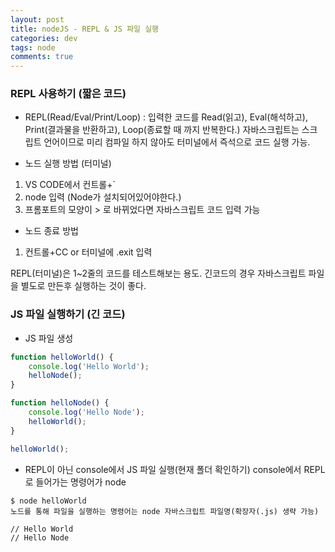 ```yaml
---  
layout: post
title: nodeJS - REPL & JS 파일 실행
categories: dev
tags: node
comments: true
---
```


### REPL 사용하기 (짧은 코드)
- REPL(Read/Eval/Print/Loop) : 입력한 코드를 Read(읽고), Eval(해석하고), Print(결과물을 반환하고), Loop(종료할 때 까지 반복한다.)
자바스크립트는 스크립트 언어이므로 미리 컴파일 하지 않아도 터미널에서 즉석으로 코드 실행 가능. 

- 노드 실행 방법 (터미널)
1. VS CODE에서 컨트롤+`
2. node 입력 (Node가 설치되어있어야한다.)
3. 프롬포트의 모양이 > 로 바뀌었다면 자바스크립트 코드 입력 가능

- 노드 종료 방법
1. 컨트롤+CC or 터미널에 .exit 입력

REPL(터미널)은 1~2줄의 코드를 테스트해보는 용도. 긴코드의 경우 자바스크립트 파일을 별도로 만든후 실행하는 것이 좋다.

### JS 파일 실행하기 (긴 코드)

- JS 파일 생성 

```javascript
function helloWorld() {
    console.log('Hello World');
    helloNode();
}

function helloNode() {
    console.log('Hello Node');
    helloWorld();
}

helloWorld(); 
```

- REPL이 아닌 console에서 JS 파일 실행(현재 폴더 확인하기)
console에서 REPL로 들어가는 명령어가 node


```console
$ node helloWorld
노드를 통해 파일을 실행하는 명령어는 node 자바스크립트 파일명(확장자(.js) 생략 가능)

// Hello World
// Hello Node
```

